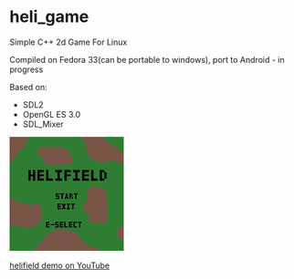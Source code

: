 # heli_game

Simple C++ 2d Game
For Linux

Compiled on Fedora 33(can be portable to windows), port to Android - in progress

Based on: 
* SDL2
* OpenGL ES 3.0
* SDL_Mixer

![helifield menu](https://github.com/vertil/heli_game/blob/main/06_heli_game/build/materials/menu.png)

[helifield demo on YouTube](https://www.youtube.com/watch?v=X-31mk5FwEE)
